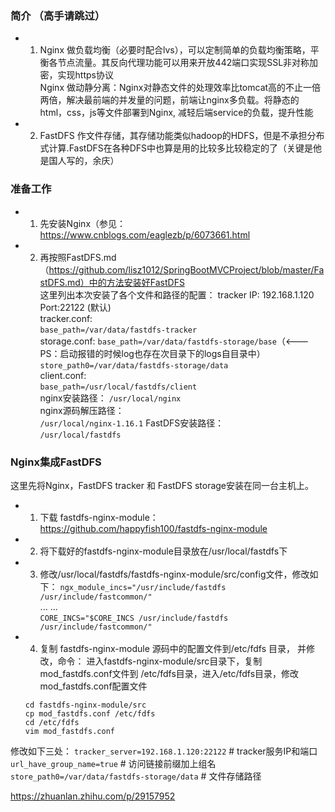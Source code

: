 ### 简介 （高手请跳过）
- 1. Nginx 做负载均衡（必要时配合lvs），可以定制简单的负载均衡策略，平衡各节点流量。其反向代理功能可以用来开放442端口实现SSL非对称加密，实现https协议  
	 Nginx 做动静分离：Nginx对静态文件的处理效率比tomcat高的不止一倍两倍，解决最前端的并发量的问题，前端让nginx多负载。将静态的html，css，js等文件部署到Nginx, 减轻后端service的负载，提升性能
- 2. FastDFS 作文件存储，其存储功能类似hadoop的HDFS，但是不承担分布式计算.FastDFS在各种DFS中也算是用的比较多比较稳定的了（关键是他是国人写的，余庆）

### 准备工作
- 1. 先安装Nginx（参见：https://www.cnblogs.com/eaglezb/p/6073661.html
- 2. 再按照FastDFS.md（https://github.com/lisz1012/SpringBootMVCProject/blob/master/FastDFS.md）中的方法安装好FastDFS  
     这里列出本次安装了各个文件和路径的配置：
     tracker IP: 192.168.1.120 Port:22122 (默认)  
     tracker.conf:  
     ```base_path=/var/data/fastdfs-tracker```  
     storage.conf:
     ```base_path=/var/data/fastdfs-storage/base```（<---PS：启动报错的时候log也存在次目录下的logs自目录中）
     ```store_path0=/var/data/fastdfs-storage/data```  
	client.conf:  
	```base_path=/usr/local/fastdfs/client```  
	nginx安装路径：
	```/usr/local/nginx```  
	nginx源码解压路径：  
	```/usr/local/nginx-1.16.1``` 
	FastDFS安装路径：  
	```/usr/local/fastdfs```  
	
	
### Nginx集成FastDFS
这里先将Nginx，FastDFS tracker 和 FastDFS storage安装在同一台主机上。  
- 1. 下载 fastdfs-nginx-module：https://github.com/happyfish100/fastdfs-nginx-module  
- 2. 将下载好的fastdfs-nginx-module目录放在/usr/local/fastdfs下
- 3. 修改/usr/local/fastdfs/fastdfs-nginx-module/src/config文件，修改如下：
	 ```ngx_module_incs="/usr/include/fastdfs /usr/include/fastcommon/"```  
	 ... ...  
	 ```CORE_INCS="$CORE_INCS /usr/include/fastdfs /usr/include/fastcommon/"```
- 4. 复制 fastdfs-nginx-module 源码中的配置文件到/etc/fdfs 目录， 并修改，命令：
     进入fastdfs-nginx-module/src目录下，复制mod_fastdfs.conf文件到 /etc/fdfs目录，进入/etc/fdfs目录，修改mod_fastdfs.conf配置文件
	```
	cd fastdfs-nginx-module/src
	cp mod_fastdfs.conf /etc/fdfs
	cd /etc/fdfs
	vim mod_fastdfs.conf
	```
修改如下三处：
```tracker_server=192.168.1.120:22122``` # tracker服务IP和端口
```url_have_group_name=true``` # 访问链接前缀加上组名
```store_path0=/var/data/fastdfs-storage/data``` # 文件存储路径	

https://zhuanlan.zhihu.com/p/29157952